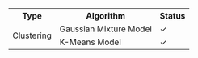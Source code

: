 <center>
<table>
  <tr>
    <th>Type</th>
    <th>Algorithm</th>
    <th>Status</th>
  </tr>
  <tr>
    <td rowspan="2">Clustering</td>
    <td>Gaussian Mixture Model</td>
    <td>✓</td>
  </tr>
  <tr>
    <td>K-Means Model</td>
    <td>✓</td>
  </tr>
</table>
<center>
